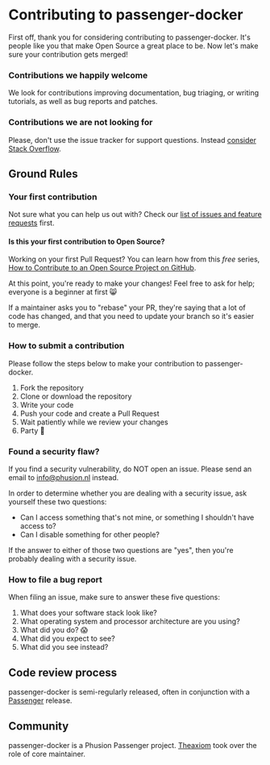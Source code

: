 # Contributing to passenger-docker

First off, thank you for considering contributing to passenger-docker. It's people like you that make Open Source a great place to be. Now let's make sure your contribution gets merged!

### Contributions we happily welcome
We look for contributions improving documentation, bug triaging, or writing tutorials, as well as bug reports and patches.

### Contributions we are not looking for
Please, don't use the issue tracker for support questions. Instead [consider Stack Overflow](https://stackoverflow.com/search?tab=newest&q=passenger%20docker).

## Ground Rules

### Your first contribution
Not sure what you can help us out with? Check our [list of issues and feature requests](https://github.com/phusion/passenger-docker/issues) first.

#### Is this your first contribution to Open Source?

Working on your first Pull Request? You can learn how from this *free* series, [How to Contribute to an Open Source Project on GitHub](https://egghead.io/series/how-to-contribute-to-an-open-source-project-on-github).

At this point, you're ready to make your changes! Feel free to ask for help; everyone is a beginner at first :smile_cat:

If a maintainer asks you to "rebase" your PR, they're saying that a lot of code has changed, and that you need to update your branch so it's easier to merge.

### How to submit a contribution
Please follow the steps below to make your contribution to passenger-docker.

1. Fork the repository
2. Clone or download the repository
3. Write your code
4. Push your code and create a Pull Request
5. Wait patiently while we review your changes
6. Party :tada:

### Found a security flaw?
If you find a security vulnerability, do NOT open an issue. Please send an email to info@phusion.nl instead.

In order to determine whether you are dealing with a security issue, ask yourself these two questions:
  * Can I access something that's not mine, or something I shouldn't have access to?
  * Can I disable something for other people?

If the answer to either of those two questions are "yes", then you're probably dealing with a security issue.

### How to file a bug report
When filing an issue, make sure to answer these five questions:

1. What does your software stack look like?
2. What operating system and processor architecture are you using?
3. What did you do? :scream:
4. What did you expect to see?
5. What did you see instead?

## Code review process
passenger-docker is semi-regularly released, often in conjunction with a [Passenger](https://github.com/phusion/passenger/) release.

## Community
passenger-docker is a Phusion Passenger project. [Theaxiom](https://github.com/Theaxiom) took over the role of core maintainer.
